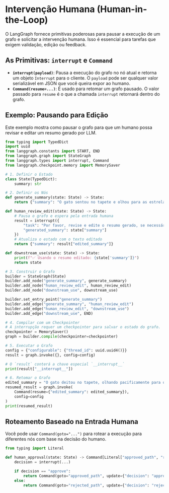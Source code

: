 # Intervenção Humana (Human-in-the-Loop)

O LangGraph fornece primitivas poderosas para pausar a execução de um grafo e solicitar a intervenção humana. Isso é essencial para tarefas que exigem validação, edição ou feedback.

## As Primitivas: `interrupt` e `Command`

-   **`interrupt(payload)`**: Pausa a execução do grafo no nó atual e retorna um objeto `Interrupt` para o cliente. O `payload` pode ser qualquer valor serializável em JSON que você queira expor ao humano.
-   **`Command(resume=...)`**: É usado para retomar um grafo pausado. O valor passado para `resume` é o que a chamada `interrupt` retornará dentro do grafo.

## Exemplo: Pausando para Edição

Este exemplo mostra como pausar o grafo para que um humano possa revisar e editar um resumo gerado por LLM.

```python
from typing import TypedDict
import uuid
from langgraph.constants import START, END
from langgraph.graph import StateGraph
from langgraph.types import interrupt, Command
from langgraph.checkpoint.memory import MemorySaver

# 1. Definir o Estado
class State(TypedDict):
    summary: str

# 2. Definir os Nós
def generate_summary(state: State) -> State:
    return {"summary": "O gato sentou no tapete e olhou para as estrelas."}

def human_review_edit(state: State) -> State:
    # Pausa o grafo e espera pela entrada humana
    result = interrupt({
        "task": "Por favor, revise e edite o resumo gerado, se necessário.",
        "generated_summary": state["summary"]
    })
    # Atualiza o estado com o texto editado
    return {"summary": result["edited_summary"]}

def downstream_use(state: State) -> State:
    print(f"✅ Usando o resumo editado: {state['summary']}")
    return state

# 3. Construir o Grafo
builder = StateGraph(State)
builder.add_node("generate_summary", generate_summary)
builder.add_node("human_review_edit", human_review_edit)
builder.add_node("downstream_use", downstream_use)

builder.set_entry_point("generate_summary")
builder.add_edge("generate_summary", "human_review_edit")
builder.add_edge("human_review_edit", "downstream_use")
builder.add_edge("downstream_use", END)

# 4. Compilar com um Checkpointer
# A interrupção requer um checkpointer para salvar o estado do grafo.
checkpointer = MemorySaver()
graph = builder.compile(checkpointer=checkpointer)

# 5. Executar o Grafo
config = {"configurable": {"thread_id": uuid.uuid4()}}
result = graph.invoke({}, config=config)

# O `result` conterá a chave especial `__interrupt__`
print(result["__interrupt__"])

# 6. Retomar o Grafo
edited_summary = "O gato deitou no tapete, olhando pacificamente para o céu noturno."
resumed_result = graph.invoke(
    Command(resume={"edited_summary": edited_summary}),
    config=config
)
print(resumed_result)
```

## Roteamento Baseado na Entrada Humana

Você pode usar `Command(goto="...")` para rotear a execução para diferentes nós com base na decisão do humano.

```python
from typing import Literal

def human_approval(state: State) -> Command[Literal["approved_path", "rejected_path"]]:
    decision = interrupt(...)

    if decision == "approve":
        return Command(goto="approved_path", update={"decision": "approved"})
    else:
        return Command(goto="rejected_path", update={"decision": "rejected"})
